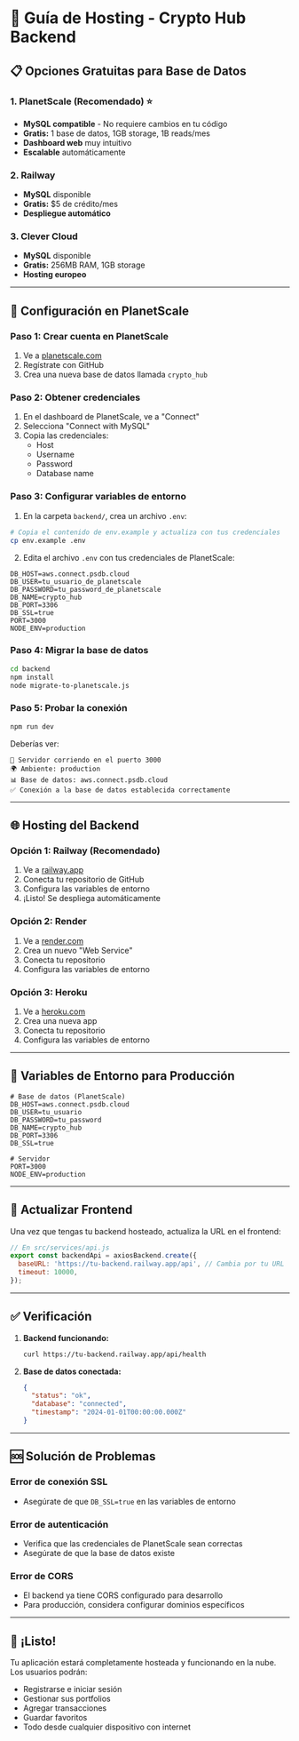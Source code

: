 # 🚀 Guía de Hosting - Crypto Hub Backend

## 📋 Opciones Gratuitas para Base de Datos

### 1. **PlanetScale** (Recomendado) ⭐
- **MySQL compatible** - No requiere cambios en tu código
- **Gratis:** 1 base de datos, 1GB storage, 1B reads/mes
- **Dashboard web** muy intuitivo
- **Escalable** automáticamente

### 2. **Railway**
- **MySQL** disponible
- **Gratis:** $5 de crédito/mes
- **Despliegue automático**

### 3. **Clever Cloud**
- **MySQL** disponible
- **Gratis:** 256MB RAM, 1GB storage
- **Hosting europeo**

---

## 🎯 Configuración en PlanetScale

### Paso 1: Crear cuenta en PlanetScale
1. Ve a [planetscale.com](https://planetscale.com)
2. Regístrate con GitHub
3. Crea una nueva base de datos llamada `crypto_hub`

### Paso 2: Obtener credenciales
1. En el dashboard de PlanetScale, ve a "Connect"
2. Selecciona "Connect with MySQL"
3. Copia las credenciales:
   - Host
   - Username
   - Password
   - Database name

### Paso 3: Configurar variables de entorno
1. En la carpeta `backend/`, crea un archivo `.env`:
```bash
# Copia el contenido de env.example y actualiza con tus credenciales
cp env.example .env
```

2. Edita el archivo `.env` con tus credenciales de PlanetScale:
```env
DB_HOST=aws.connect.psdb.cloud
DB_USER=tu_usuario_de_planetscale
DB_PASSWORD=tu_password_de_planetscale
DB_NAME=crypto_hub
DB_PORT=3306
DB_SSL=true
PORT=3000
NODE_ENV=production
```

### Paso 4: Migrar la base de datos
```bash
cd backend
npm install
node migrate-to-planetscale.js
```

### Paso 5: Probar la conexión
```bash
npm run dev
```

Deberías ver:
```
🚀 Servidor corriendo en el puerto 3000
🌍 Ambiente: production
📊 Base de datos: aws.connect.psdb.cloud
✅ Conexión a la base de datos establecida correctamente
```

---

## 🌐 Hosting del Backend

### Opción 1: **Railway** (Recomendado)
1. Ve a [railway.app](https://railway.app)
2. Conecta tu repositorio de GitHub
3. Configura las variables de entorno
4. ¡Listo! Se despliega automáticamente

### Opción 2: **Render**
1. Ve a [render.com](https://render.com)
2. Crea un nuevo "Web Service"
3. Conecta tu repositorio
4. Configura las variables de entorno

### Opción 3: **Heroku**
1. Ve a [heroku.com](https://heroku.com)
2. Crea una nueva app
3. Conecta tu repositorio
4. Configura las variables de entorno

---

## 🔧 Variables de Entorno para Producción

```env
# Base de datos (PlanetScale)
DB_HOST=aws.connect.psdb.cloud
DB_USER=tu_usuario
DB_PASSWORD=tu_password
DB_NAME=crypto_hub
DB_PORT=3306
DB_SSL=true

# Servidor
PORT=3000
NODE_ENV=production
```

---

## 📱 Actualizar Frontend

Una vez que tengas tu backend hosteado, actualiza la URL en el frontend:

```javascript
// En src/services/api.js
export const backendApi = axiosBackend.create({
  baseURL: 'https://tu-backend.railway.app/api', // Cambia por tu URL
  timeout: 10000,
});
```

---

## ✅ Verificación

1. **Backend funcionando:**
   ```bash
   curl https://tu-backend.railway.app/api/health
   ```

2. **Base de datos conectada:**
   ```json
   {
     "status": "ok",
     "database": "connected",
     "timestamp": "2024-01-01T00:00:00.000Z"
   }
   ```

---

## 🆘 Solución de Problemas

### Error de conexión SSL
- Asegúrate de que `DB_SSL=true` en las variables de entorno

### Error de autenticación
- Verifica que las credenciales de PlanetScale sean correctas
- Asegúrate de que la base de datos existe

### Error de CORS
- El backend ya tiene CORS configurado para desarrollo
- Para producción, considera configurar dominios específicos

---

## 🎉 ¡Listo!

Tu aplicación estará completamente hosteada y funcionando en la nube. Los usuarios podrán:
- Registrarse e iniciar sesión
- Gestionar sus portfolios
- Agregar transacciones
- Guardar favoritos
- Todo desde cualquier dispositivo con internet 